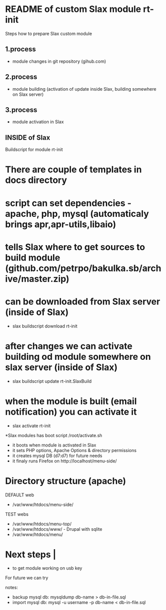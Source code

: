 README of custom Slax module rt-init 
====================================

Steps how to prepare Slax custom module

## 1.process ##
- module changes in git repository (gihub.com)
 
## 2.process ##
- module building (activation of update inside Slax, building somewhere on Slax server)

## 3.process ##
- module activation in Slax


## INSIDE of Slax ##

Buildscript for module rt-init

# There are couple of templates in docs directory

# script can set dependencies - apache, php, mysql (automaticaly brings apr,apr-utils,libaio)

# tells Slax where to get sources to build module (github.com/petrpo/bakulka.sb/archive/master.zip)

# can be downloaded from Slax server (inside of Slax)
* slax buildscript download rt-init

# after changes we can activate building od module somewhere on slax server (inside of Slax)
* slax buildscript update rt-init.SlaxBuild

# when the module is built (email notification) you can activate it
* slax activate rt-init

*Slax modules has boot script 
    /root/activate.sh
- it boots when module is activated in Slax
- it sets PHP options, Apache Options & directory permissions
- it creates mysql DB (d7:d7) for future needs 
- it finaly runs Firefox on http://localhost/menu-side/

# Directory structure (apache)
DEFAULT web
*   /var/www/htdocs/menu-side/

TEST webs
*   /var/www/htdocs/menu-top/
*   /var/www/htdocs/www/ - Drupal with sqlite
*   /var/www/htdocs/menu/

# Next steps                    |
- to get module working on usb key

For future we can try

notes:
- backup mysql db: mysqldump db-name > db-in-file.sql
- import mysql db: mysql -u username -p db-name < db-in-file.sql
